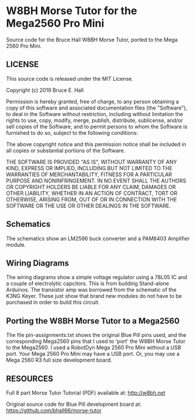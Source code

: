 # W8BH Morse Tutor for the  Mega2560 Pro Mini

Source code for the Bruce Hall W8BH Morse Tutor, 
ported to the Mega 2560 Pro Mini.

## LICENSE

This source code is released under the MIT License. 

Copyright (c) 2019 Bruce E. Hall

Permission is hereby granted, free of charge, to any person 
obtaining a copy of this software and associated documentation
files (the "Software"), to deal in the Software without 
restriction, including without limitation the rights to use,
copy, modify, merge, publish, distribute, sublicense, and/or sell
copies of the Software, and to permit persons to whom the 
Software is furnished to do so, subject to the following 
conditions:

The above copyright notice and this permission notice shall be 
included in all copies or substantial portions of the Software.

THE SOFTWARE IS PROVIDED "AS IS", WITHOUT WARRANTY OF ANY KIND,
EXPRESS OR IMPLIED, INCLUDING BUT NOT LIMITED TO THE WARRANTIES
OF MERCHANTABILITY, FITNESS FOR A PARTICULAR PURPOSE AND 
NONINFRINGEMENT. IN NO EVENT SHALL THE AUTHORS OR COPYRIGHT 
HOLDERS BE LIABLE FOR ANY CLAIM, DAMAGES OR OTHER LIABILITY, 
WHETHER IN AN ACTION OF CONTRACT, TORT OR OTHERWISE, ARISING 
FROM, OUT OF OR IN CONNECTION WITH THE SOFTWARE OR THE USE OR 
OTHER DEALINGS IN THE SOFTWARE.

## Schematics

The schematics show an LM2596 buck converter and a PAM8403 Amplifier module.

## Wiring Diagrams

The wiring diagrams show a simple voltage regulator using a 78L05 IC and a couple of electrolytic capcitors. This is from building Stand-alone Arduinos. The transistor amp was borrowed from the schematic of the K3NG Keyer. These just show that brand new modules do not have to be purchased in order to build this circuit.

## Porting the W8BH Morse Tutor to a Mega2560

The file pin-assignments.txt shows the original Blue Pill pins used, and the corresponding Mega2560 pins that I used to 'port' the W8BH Morse Tutor to the Mega2560. I used a RobotDyn Mega 2560 Pro Mini without a USB port. Your Mega 2560 Pro Mini may have a USB port. Or, you may use a Mega 2560 R3 full size development board. 

## RESOURCES

Full 8 part Morse Tutor Tutorial (PDF) available at: 
http://w8bh.net

Original source code for Blue Pill development board at: 
https://github.com/bhall66/morse-tutor
